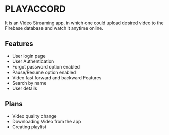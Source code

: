 
# PLAYACCORD

It is an Video Streaming app, in which one could upload desired video to the Firebase database and watch it anytime online.



## Features

- User login page
- User Authentication 
- Forgot password option enabled
- Pause/Resume option enabled
- Video fast forward and backward Features
- Search by name 
- User details

## Plans

- Video quality change
- Downloading Video from the app 
- Creating playlist 
